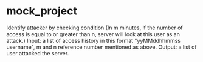 # mock_project
Identify attacker by checking condition (In m minutes, if the number of access is equal to or greater than n, server will look at this user as an attack.) Input: a list of access history in this format "yyMMddhhmmss username", m and n reference number mentioned as above. Output: a list of user attacked the server.
